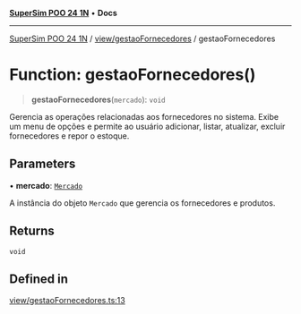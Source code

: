 [**SuperSim POO 24 1N**](../../../README.md) • **Docs**

***

[SuperSim POO 24 1N](../../../modules.md) / [view/gestaoFornecedores](../README.md) / gestaoFornecedores

# Function: gestaoFornecedores()

> **gestaoFornecedores**(`mercado`): `void`

Gerencia as operações relacionadas aos fornecedores no sistema.
Exibe um menu de opções e permite ao usuário adicionar, listar, atualizar, excluir fornecedores e repor o estoque.

## Parameters

• **mercado**: [`Mercado`](../../../controllers/Mercado/classes/Mercado.md)

A instância do objeto `Mercado` que gerencia os fornecedores e produtos.

## Returns

`void`

## Defined in

[view/gestaoFornecedores.ts:13](https://github.com/AdrianFeijoFagundes/SuperSim-POO-24-1N/blob/fd56e5542089566257f7fef81fdba8e7257fb018/src/view/gestaoFornecedores.ts#L13)
